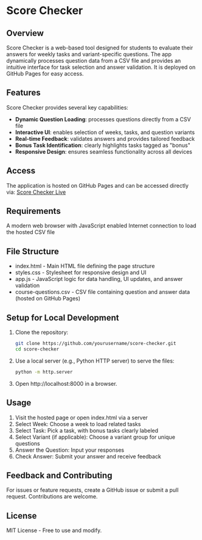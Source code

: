 # Score Checker

## Overview

Score Checker is a web-based tool designed for students to evaluate their answers for weekly tasks and variant-specific questions. The app dynamically processes question data from a CSV file and provides an intuitive interface for task selection and answer validation. It is deployed on GitHub Pages for easy access.

## Features

Score Checker provides several key capabilities:

- **Dynamic Question Loading**: processes questions directly from a CSV file
- **Interactive UI**: enables selection of weeks, tasks, and question variants
- **Real-time Feedback**: validates answers and provides tailored feedback
- **Bonus Task Identification**: clearly highlights tasks tagged as "bonus"
- **Responsive Design**: ensures seamless functionality across all devices

## Access

The application is hosted on GitHub Pages and can be accessed directly via: [Score Checker Live ](https://bauhaus-infau.github.io/)

## Requirements

A modern web browser with JavaScript enabled
Internet connection to load the hosted CSV file

## File Structure

- index.html - Main HTML file defining the page structure
- styles.css - Stylesheet for responsive design and UI
- app.js - JavaScript logic for data handling, UI updates, and answer validation
- course-questions.csv - CSV file containing question and answer data (hosted on GitHub Pages)

## Setup for Local Development

1. Clone the repository:
   ```bash
   git clone https://github.com/yourusername/score-checker.git
   cd score-checker 
   ```

2. Use a local server (e.g., Python HTTP server) to serve the files:
   ```bash
   python -m http.server
   ```

3. Open http://localhost:8000 in a browser.

## Usage

1. Visit the hosted page or open index.html via a server
2. Select Week: Choose a week to load related tasks
3. Select Task: Pick a task, with bonus tasks clearly labeled
4. Select Variant (if applicable): Choose a variant group for unique questions
5. Answer the Question: Input your responses
6. Check Answer: Submit your answer and receive feedback

## Feedback and Contributing

For issues or feature requests, create a GitHub issue or submit a pull request. Contributions are welcome.

## License
MIT License - Free to use and modify.
